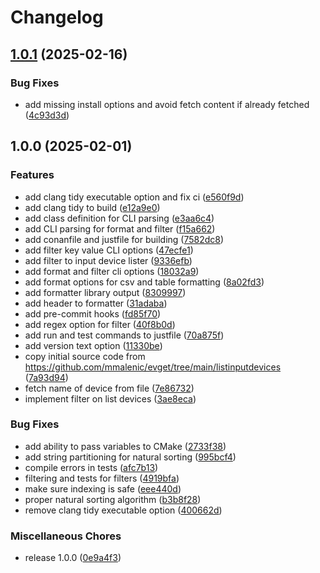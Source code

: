 # Changelog

## [1.0.1](https://github.com/mmalenic/evlist/compare/v1.0.0...v1.0.1) (2025-02-16)


### Bug Fixes

* add missing install options and avoid fetch content if already fetched ([4c93d3d](https://github.com/mmalenic/evlist/commit/4c93d3d15c30d227cb728b6475bd3ab53af47e47))

## 1.0.0 (2025-02-01)


### Features

* add clang tidy executable option and fix ci ([e560f9d](https://github.com/mmalenic/evlist/commit/e560f9d1bd17aab0334c037604617777d6f87ef3))
* add clang tidy to build ([e12a9e0](https://github.com/mmalenic/evlist/commit/e12a9e0402a6bd0d1747a6222ab5372cc94d5140))
* add class definition for CLI parsing ([e3aa6c4](https://github.com/mmalenic/evlist/commit/e3aa6c4f90dc05f8ad6d8851e60b9ad01c02b7d8))
* add CLI parsing for format and filter ([f15a662](https://github.com/mmalenic/evlist/commit/f15a6626c2af94a753b36d7f3d1800e16b9c0c09))
* add conanfile and justfile for building ([7582dc8](https://github.com/mmalenic/evlist/commit/7582dc83e44d692ca828f0eb9c182885d57835f4))
* add filter key value CLI options ([47ecfe1](https://github.com/mmalenic/evlist/commit/47ecfe101401cdcaf00e6d236bebbc48ba54d86f))
* add filter to input device lister ([9336efb](https://github.com/mmalenic/evlist/commit/9336efb14d500d93a0532f578109cd610c89f74d))
* add format and filter cli options ([18032a9](https://github.com/mmalenic/evlist/commit/18032a99bd3e5a33f086530fb2cfb56c66a0c2dd))
* add format options for csv and table formatting ([8a02fd3](https://github.com/mmalenic/evlist/commit/8a02fd3a57e905839a69c41f1a8dad2aaf6c334b))
* add formatter library output ([8309997](https://github.com/mmalenic/evlist/commit/8309997994c6ea5189c45a3e8cc31e245926c625))
* add header to formatter ([31adaba](https://github.com/mmalenic/evlist/commit/31adabac00f2441957c45872dec9e05a8d7b4b18))
* add pre-commit hooks ([fd85f70](https://github.com/mmalenic/evlist/commit/fd85f706cae2ab7521ce260f69628960c712248a))
* add regex option for filter ([40f8b0d](https://github.com/mmalenic/evlist/commit/40f8b0de2d65ec11f5f9ab88f4db6f4d2ac0b737))
* add run and test commands to justfile ([70a875f](https://github.com/mmalenic/evlist/commit/70a875fbf15a7143a3f63796716d0ee173d5464b))
* add version text option ([11330be](https://github.com/mmalenic/evlist/commit/11330be17ae9c879e082987b1631388ce13d8e5e))
* copy initial source code from https://github.com/mmalenic/evget/tree/main/listinputdevices ([7a93d94](https://github.com/mmalenic/evlist/commit/7a93d94cc63540d8965673596d4d5518f4f946be))
* fetch name of device from file ([7e86732](https://github.com/mmalenic/evlist/commit/7e86732ab1e76034ad14d81ca8c5528ebeca7f6e))
* implement filter on list devices ([3ae8eca](https://github.com/mmalenic/evlist/commit/3ae8ecafec9b6a24bc3e741f161d2c1f64c176db))


### Bug Fixes

* add ability to pass variables to CMake ([2733f38](https://github.com/mmalenic/evlist/commit/2733f3896f18b5ea271d6855b5f49db84b8ce8b2))
* add string partitioning for natural sorting ([995bcf4](https://github.com/mmalenic/evlist/commit/995bcf48fd399cab064962dc0c27977a20263b4b))
* compile errors in tests ([afc7b13](https://github.com/mmalenic/evlist/commit/afc7b13cd3f5811c5d7abe0a296e20e05b938c66))
* filtering and tests for filters ([4919bfa](https://github.com/mmalenic/evlist/commit/4919bfab9a2c1c4240f14ecf1c0a515f8987c1f9))
* make sure indexing is safe ([eee440d](https://github.com/mmalenic/evlist/commit/eee440d4a222b150689b478a2385730cd1ba9152))
* proper natural sorting algorithm ([b3b8f28](https://github.com/mmalenic/evlist/commit/b3b8f28210d95ab4d53ef5a4f0440bd545f5ef34))
* remove clang tidy executable option ([400662d](https://github.com/mmalenic/evlist/commit/400662d0e539221056491ea0f67b9cf06048423e))


### Miscellaneous Chores

* release 1.0.0 ([0e9a4f3](https://github.com/mmalenic/evlist/commit/0e9a4f37fc2f197c7fd0a0d83b158a645d177924))
